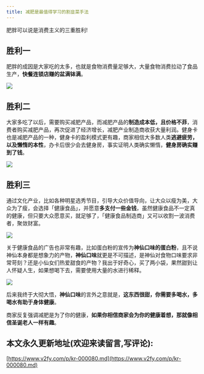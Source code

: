 ```yaml
---
title: 减肥是最值得学习的割韭菜手法
---
```


肥胖可以说是消费主义的三重胜利!



## 胜利一

肥胖的成因是大家吃的太多，也就是食物消费量足够大，大量食物消费拉动了食品生产，**快餐连锁店赚的盆满钵满**。

![](https://www.v2fy.com/asset/0i/jikemiji/jikemiji-md/kr-000080.assets/1240-20200719103603175.jpeg)

## 胜利二

大家多吃了以后，需要购买减肥产品，而减肥产品的**制造成本低，且价格不菲**，消费者购买减肥产品，再次促进了经济增长，减肥产业制造商收获大量利润。健身卡也是减肥产品的一种，健身卡的盈利模式更有趣，商家相信大多数人类**逃避疲劳，以及懒惰的本性**，办卡后很少会去健身房，事实证明人类确实懒惰，**健身房确实赚到了钱**。

![](https://www.v2fy.com/asset/0i/jikemiji/jikemiji-md/kr-000080.assets/1240.jpeg)

## 胜利三

通过文化产业，比如各种明星选秀节目，引导大众价值导向，让大众以瘦为美，大众为了瘦，会选择「健康食品」，并愿意**多支付一些金钱**，虽然健康食品不一定真的健康，但只要大众愿意买，就足够了，「健康食品制造商」又可以收割一波消费者，聚敛财富。

![](https://www.v2fy.com/asset/0i/jikemiji/jikemiji-md/kr-000080.assets/1240-20200719103603185.jpeg)



关于健康食品的广告也非常有趣，比如蛋白粉的宣传为**神仙口味的蛋白粉**，且不说神仙本身都是想象力的产物，**神仙口味**就更是不可描述，是神仙对食物口味要求非常苛刻？还是小仙女们热爱甜食的产物？我出于好奇心，买了两小袋，果然甜到让人怀疑人生，如果想喝下去，需要使用大量的水进行稀释。

![](https://www.v2fy.com/asset/0i/jikemiji/jikemiji-md/kr-000080.assets/1240-20200719103603191.jpeg)

后来我终于大彻大悟，**神仙口味**的言外之意就是，**这东西很甜，你需要多喝水，多喝水有助于身体健康**。

商家反复强调减肥是为了你的健康，**如果你相信商家会为你的健康着想，那就像相信圣诞老人一样有趣**。
## 本文永久更新地址(欢迎来读留言,写评论):

[https://www.v2fy.com/p/kr-000080.md](https://www.v2fy.com/p/kr-000080.md)

